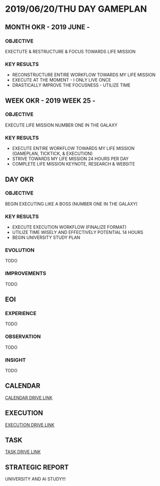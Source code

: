 # 2019/06/20/THU DAY GAMEPLAN

## MONTH OKR - 2019 JUNE -

### OBJECTIVE

EXECTUTE & RESTRUCTURE & FOCUS TOWARDS LIFE MISSION

### KEY RESULTS

- RECONSTRUCTURE ENTIRE WORKFLOW TOWARDS MY LIFE MISSION
- EXECUTE AT THE MOMENT - I ONLY LIVE ONCE
- DRASTICALLY IMPROVE THE FOCUSNESS - UTILIZE TIME

## WEEK OKR - 2019 WEEK 25 -

### OBJECTIVE

EXECUTE LIFE MISSION NUMBER ONE IN THE GALAXY

### KEY RESULTS

- EXECUTE ENTIRE WORKFLOW TOWARDS MY LIFE MISSION (GAMEPLAN, TICKTICK, & EXECUTION)
- STRIVE TOWARDS MY LIFE MISSION 24 HOURS PER DAY
- COMPLETE LIFE MISSION KEYNOTE, RESEARCH & WEBSITE

## DAY OKR

### OBJECTIVE

BEGIN EXECUTING LIKE A BOSS (NUMBER ONE IN THE GALAXY)

### KEY RESULTS

- EXECUTE EXECUTION WORKFLOW (FINALIZE FORMAT)
- UTILIZE TIME WISELY AND EFFECTIVELY POTENTIAL 14 HOURS
- BEGIN UNIVERSITY STUDY PLAN

### EVOLUTION

TODO

### IMPROVEMENTS

TODO

## EOI

### EXPERIENCE

TODO

### OBSERVATION

TODO

### INSIGHT

TODO

## CALENDAR

[CALENDAR DRIVE LINK](https://drive.google.com/open?id=117Ch9SMgpA6pVy1jY0VxHWuRNaaUI55E)

## EXECUTION

[EXECUTION DRIVE LINK](https://drive.google.com/open?id=1gEGlGwOUcVeKLIHLHL6FbLOa4d4XjM58XKu_tloTF3U)

## TASK

[TASK DRIVE LINK](https://drive.google.com/open?id=1mSkkGmjx59SlY7iH2HrQvWcR-6CX-ldt)

## STRATEGIC REPORT

UNIVERSITY AND AI STUDY!!!
